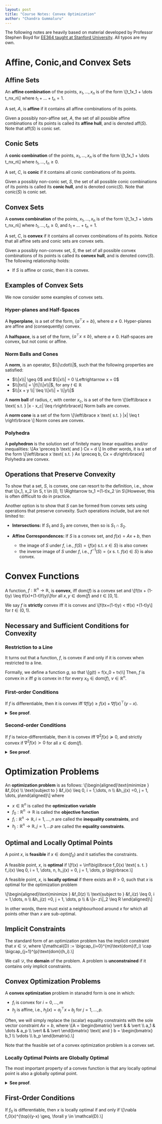 ```yaml
---
layout: post
title: "Course Notes: Convex Optimization"
author: "Chandra Gummaluru"
---
```


The following notes are heavily based on material developed by Professor Stephen Boyd for [EE364 taught at Stanford University](http://web.stanford.edu/class/ee364a/lectures.html). All typos are my own.

# Affine, Conic,and Convex Sets

## Affine Sets
An **affine combination** of the points, $x_1, \dots, x_n$ is of the form
\\[t_1x_1 + \dots t_nx_n\\] where $t_1 + \dots + t_n = 1$.

A set, $A$, is **affine** if it contains all affine combinations of its points.

Given a possibly non-affine set, $A$, the set of all possible affine combinations of its points is called its **affine hull**, and is denoted $\text{aff}(S)$. Note that $\text{aff}(S)$ is conic set. 


## Conic Sets
A **conic combination** of the points, $x_1, \dots, x_n$ is of the form
\\[t_1x_1 + \dots t_nx_n\\] where $t_1,\dots,t_n \geq 0$.

A set, $C$, is **conic** if it contains all conic combinations of its points.

Given a possibly non-conic set, $S$, the set of all possible conic combinations of its points is called its **conic hull**, and is denoted $\text{conic}(S)$. Note that $\text{conic}(S)$ is conic set. 

## Convex Sets
A **convex combination** of the points, $x_1, \dots, x_n$ is of the form
\\[t_1x_1 + \dots t_nx_n\\] where $t_1,\dots,t_n \geq 0$, and $t_1 + \dots +t_n = 1$.

A set, $C$, is **convex** if it contains all convex combinations of its points. Notice that all affine sets and conic sets are convex sets.

Given a possibly non-convex set, $S$, the set of all possible convex combinations of its points is called its **convex hull**, and is denoted $\text{conv}(S)$. The following relationship holds:

 - If $S$ is affine or conic, then it is convex.

## Examples of Convex Sets
We now consider some examples of convex sets.
### Hyper-planes and Half-Spaces
A **hyperplane**, is a set of the form, $\left\lbrace a^{\top}x = b \right\rbrace$, where $a \neq 0$. Hyper-planes are affine and (consequently) convex.

A **halfspace**, is a set of the form, $\left\lbrace a^{\top}x \leq b \right\rbrace$, where $a \neq 0$. Half-spaces are convex, but not conic or affine.

### Norm Balls and Cones
A **norm**, is an operator, $\\|\cdot\\|$, such that the following properties are satisfied:

 - $\\|x\\| \geq 0$ and $\\|x\\| = 0 \Leftrightarrow x = 0$
 - $\\|tx\\| = \|t\|\\|x\\|$, for any $t \in \mathbb{R}$
 - $\\|x + y \\| \leq \\|x\\| + \\|y\\|$

A **norm ball** of radius, $r$, with center $x_c$, is a set of the form
\\[\left\lbrace x \text{ s.t. } \|x - x_c\| \leq r\right\rbrace\\] Norm balls are convex.

A **norm cone** is a set of the form
\\[\left\lbrace x \text{ s.t. } \|x\| \leq t \right\rbrace \\] Norm cones are convex.

### Polyhedra
A **polyhedron** is the solution set of finitely many linear equalities and/or inequalities:
\\[Ax \preceq b \text{ and } Cx = d \\] In other words, it is a set of the form
\\[\left\lbrace x \text{ s.t. } Ax \preceq b, Cx = d\right\rbrace\\]
Polyhedra are convex.

## Operations that Preserve Convexity
To show that a set, $S$, is convex, one can resort to the definition, i.e., show that
\\[x_1, x_2 \in S, t \in [0, 1] \Rightarrow tx_1 +(1-t)x_2 \in S\\]However, this is often difficult to do in practice.

Another option is to show that $S$ can be formed from convex sets using operations that preserve convexity. Such operations include, but are not limited to:

 - **Intersections:** If $S_1$ and $S_2$ are convex, then so is $S_1 \cap S_2$.
 
 - **Affine Correspondences:** If $S$ is a convex set, and $f(x) = Ax+ b$, then
   - the image of $S$ under $f$, i.e., $f(S) = \left\lbrace f(x) \text{ s.t. } x \in S \right\rbrace$ is also convex
   - the inverse image of $S$ under $f$, i.e., $f^{-1}(S) = \left\lbrace x \text{ s. t. } f(x) \in S \right\rbrace$ is also convex.

# Convex Functions
A function, $f: \mathbb{R}^n \rightarrow \mathbb{R}$, is **convex**, iff $\text{dom}(f)$ is a convex set and
\\[f(tx + (1-t)y) \leq tf(x)+(1-t)f(y)\\]for all $x, y \in \text{dom}(f)$ and $t \in [0,1]$.

We say $f$ is **strictly** convex iff it is convex and
\\[f(tx+(1-t)y) < tf(x) +(1-t)y\\]
for $t \in (0,1)$.

## Necessary and Sufficient Conditions for Convexity

### Restriction to a Line
It turns out that a function, $f$, is convex if and only if it is convex when restricted to a line.

Formally, we define a function $g$, so that
\\[g(t) = f(x_0 + tv)\\]
Then, $f$ is convex in $x$ iff $g$ is convex in $t$ for every $x_0 \in \text{dom}(f)$, $v \in \mathbb{R}^n$.

### First-order Conditions
If $f$ is differentiable, then it is convex iff
$\nabla f(y) \geq f(x) + \nabla f(x)^{\top}(y-x).$

<details>
 <summary><strong>See proof</strong>.</summary>
<p>
Let $g(t) = f(x_0 + tv)$. Then $f$ is convex if and only if $g$ is convex for all $v \in \mathbb{R}$, $x_0 \in \textrm{Dom}(f)$, where we restrict the domain of $t$ so that $x_0 + tv \in \textrm{Dom}(f)$.<br><br>

$\Rightarrow$: Since $g$ is a scalar function of $t$, if it is convex, then

\[\underbrace{g(t) \geq g(0) + g'(0)t, \forall t}_{*}.\]

We compute

\[g'(0) = \left.\frac{d}{dt}g(t)\right\rvert_{t=0} = \nabla f^{\top} \left(\left.x_0 + tv\right\rvert_{t=0}\right)v = \nabla f^{\top}(x_0)v.\]

Making the appropriate substitutions for $g$ and $g'(0)$ into $*$ we get

\[f(x_0+tv) \geq f(x_0) + \nabla f^{\top}(x_0)tv.\]

Finally, we let $x = x_0 + tv$ and conclude that

\[f(x) \geq f(x_0) + \nabla f^{\top}(x_0)(x-x_0)\]

as desired.<br><br>
$\Leftarrow$: Now assume $f(x) \geq f(x_0) + \nabla f^{\top}(x_0)(x-x_0)$.<br><br>

Assume $x$ lies on an arbitrary line, $x = tu + (1-t)v$, where $u, v \in \textrm{Dom}(f)$. Let $t_0$ be chosen so that $x_0 = t_0u + (1-t_0)v$. <br><br>

Making the appropriate substitutions, we have
\[\begin{aligned}

f\left(tu + (1-t)v\right) &\geq f\left(t_0u + (1-t_0)v\right) \\ &+ \nabla f^{\top}\left(t_0u + (1-t_0)v\right)\left(tu + (1-t)v - t_0u - (1-t_0)v\right)

\end{aligned}\]

$\begin{aligned}

&= f\left(t_0u + (1-t_0)v\right) + \nabla f^{\top}\left(t_0u + (1-t_0)v\right)\left((t - t_0)u - (t-t_0)v\right) \\

&= f\left(t_0u + (1-t_0)v\right) + \nabla f^{\top}\left(t_0u + (1-t_0)v\right)\left((t - t_0)(u - v)\right)(**).

\end{aligned}$<br><br>
Let $g(t) = f\left(tu + (1-t)v\right)$. Then, we compute
\[g'(t) = \nabla f\left(tu + (1-t)v\right)(u-v).\]
Substituting $g$ and $g'$ into $**$, we obtain
\[g(t) \geq g(t_0) + g'(t_0)(t-t_0),\]
which means that $g$ is convex on the line defined by $u$ and $v$. Since $u$ and $v$ are arbitrary, it follows that $g$ is convex on any line through $\textrm{Dom}(f)$. Therefore, we conclude that $f$ is also convex. $\blacksquare$
</p>
</details>


### Second-order Conditions
If $f$ is twice-differentiable, then it is convex iff $\nabla^2f(x) \succeq 0$, and strictly convex if $\nabla^2f(x) \succ 0$ for all $x \in \text{dom}(f)$.


<details>
 <summary><strong>See proof</strong>.</summary>
<p>
 Let $g(t) = f(x_0 + tv)$. Then $f$ is convex if and only if $g$ is convex for all $v, x_0 \in \textrm{Dom}(f)$, where we restrict the domain of $t$ so that $x_0 + tv \in \textrm{Dom}(f)$.
<br><br>
Since $g$ is a scalar function of $t$, it is convex if and only if
\[g''(t) \geq 0.\]
We compute
\[g''(t) = v^{\top}\nabla^2f(x_0 +tv)v.\]
Thus, $g$ is convex if and only if
\[\underbrace{v^{\top}\nabla^2f(x_0 + tv)v \geq 0}_{*}\]
for any $x_0 + tv \in \textrm{Dom}(f)$. Since $x_0$ can be chosen arbitrarily and $t$ can be made arbitrarily small, $*$ holds for every line $x_0 + tv \in \textrm{Dom}(f)$ if and only if
\[v^{\top}\nabla^2f(x)v \geq 0\]
for every $x, v \in \textrm{Dom}(f)$. In other words, $g$ is convex (and consequently $f$ is convex) if and only if $\nabla^2 f(x) \succeq 0$ for every $x \in \textrm{Dom}(f)$. $\blacksquare$
</p>
</details>

# Optimization Problems
An **optimization problem** is as follows:
\\[\begin{aligned}\text{minimize } &f_0(x) \\\\ \text{subject to } &f_i(x) \leq 0, i = 1,\dots, n \\\\ &h_j(x) =0, j = 1, \dots, p\end{aligned}\\]
where
 - $x \in \mathbb{R}^n$ is called the **optimization variable**
 - $f_0: \mathbb{R}^n \rightarrow \mathbb{R}$ is called the **objective function**
 - $f_i: \mathbb{R}^n \rightarrow \mathbb{R}, i =1, \dots, n$ are called the **inequality constraints**, and
 - $h_j: \mathbb{R}^n \rightarrow \mathbb{R}, j =1, \dots p$ are called the **equality constraints**.

## Optimal and Locally Optimal Points
A point $x$, is **feasible** if $x \in \text{dom}(f_0)$ and it satisfies the constraints.

A feasible point, $x$, is **optimal** if
\\[f(x) = \inf\big\lbrace f_0(x) \text{ s. t. } f_i(x) \leq 0, i = 1, \dots, n, h_j(x)  = 0, j = 1, \dots, p \big\rbrace.\\]

A feasible point, $x$, is **locally optimal** if there exists an $R > 0$, such that $x$ is optimal for the optimization problem

\\[\begin{aligned}\text{minimize } &f_0(z) \\\\ \text{subject to } &f_i(z) \leq 0, i = 1,\dots, n \\\\ &h_j(z) =0, j = 1, \dots, p \\\\ & \\|x- z\\|_2 \leq R \end{aligned}\\]

In other words, there must exist a neighbourhood around $x$ for which all points other than $x$ are sub-optimal.

## Implicit Constraints
The standard form of an optimization problem has the implicit constraint that
$x \in \mathcal{D}$, where
\\[\mathcal{D} := \bigcap_{i=0}^{m}\text{dom}(f_i) \cap \bigcap_{j=1}^{p}\text{dom}(h_i).\\]

We call $\mathcal{D}$, the **domain** of the problem. A problem is **unconstrained** if it contains only implicit constraints.

## Convex Optimization Problems
A **convex optimization** problem in stanadrd form is one in which:

 - $f_i$ is convex for $i = 0, \dots, m$
 - $h_j$ is affine, i.e., $h_j(x) = a^{\top} _jx + b_j$ for $j = 1, \dots, p$.

Often, we will simply replace the (scalar) equality constraints with the sole vector constraint $Ax=b$, where
\\[A = \begin{bmatrix} \vert & & \vert \\\\ a_1 & \dots & a_p \\\\ \vert & & \vert \end{bmatrix} \text{ and } b = \begin{bmatrix} b_1 \\\\ \vdots \\\\ b_p \end{bmatrix}.\\]

Note that the feasible set of a convex optimization problem is a convex set. 

### Locally Optimal Points are Globally Optimal
The most important property of a convex function is that any locally optimal point is also a globally optimal point.
<details>
 <summary><strong>See proof</strong>.</summary>
<p>
Suppose $x$ is locally optimal within the $R$-ball centered at $x$, where $R >0$. By definition, if $f_0(z) < f_0(x)$, then $\|x - z\|_2 > R$ for every other feasible point $z$. 
<br><br>
Now consider a feasible point $y$ such that $f_0(y) &lt; f_0(x)$. Then, it must be that $\|x - y\|_2 > R$.
<br><br>
 If we take $z = \theta x + (1-\theta)y$ where $\theta = R/\left(2\|x-y\|_2\right)$. Since $\|y-x\|_2 > R$, it follows that $0 \leq \theta \leq 1/2$, and so $z$ is a convex combination of two feasible points, and is hence, also feasible.
<br><br>
Since $f_0$ is convex, it follows that $f_0(z) = f_0\left(\theta x + (1-\theta)y\right) \leq \theta f_0(x) + (1-\theta)f_0(y) < f_0(x)$, where the last inequality follows from the fact that $f_0(y) < f_0(x)$.
<br><br>
However, we can also show that $\|x-z\|_2 = R/2$. Thus, $x$ is not locally optimal within the $R$-ball centered at $x$. This is a contradiction.
</p>
</details>
 
 ## First-Order Conditions
 If $f_0$ is differentiable, then $x$ is locally optimal if and only if
 \\[\nabla f_0(x)^{\top}(y-x) \geq, \forall y \in \mathcal{D}.\\]

